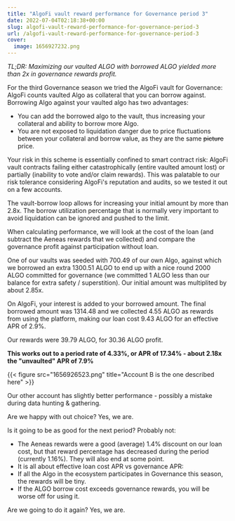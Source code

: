 ```yaml
---
title: "AlgoFi vault reward performance for Governance period 3"
date: 2022-07-04T02:18:38+00:00
slug: algofi-vault-reward-performance-for-governance-period-3
url: /algofi-vault-reward-performance-for-governance-period-3
cover:
  image: 1656927232.png
---
```


*TL;DR: Maximizing our vaulted ALGO with borrowed ALGO yielded more than
2x in governance rewards profit.*

For the third Governance season we tried the AlgoFi vault for
Governance: AlgoFi counts vaulted Algo as collateral that you can borrow
against. Borrowing Algo against your vaulted algo has two advantages:

-   You can add the borrowed algo to the vault, thus increasing your
    collateral and ability to borrow more Algo.
-   You are not exposed to liquidation danger due to price fluctuations
    between your collateral and borrow value, as they are the same
    ~~picture~~ price.

Your risk in this scheme is essentially confined to smart contract risk:
AlgoFi vault contracts failing either catastrophically (entire vaulted
amount lost) or partially (inability to vote and/or claim rewards). This
was palatable to our risk tolerance considering AlgoFi\'s reputation and
audits, so we tested it out on a few accounts.

The vault-borrow loop allows for increasing your initial amount by more
than 2.8x. The borrow utilization percentage that is normally very
important to avoid liquidation can be ignored and pushed to the limit.

When calculating performance, we will look at the cost of the loan (and
subtract the Aeneas rewards that we collected) and compare the
governance profit against participation without loan.

One of our vaults was seeded with 700.49 of our own Algo, against which
we borrowed an extra 1300.51 ALGO to end up with a nice round 2000 ALGO
committed for governance (we committed 1 ALGO less than our balance for
extra safety / superstition). Our initial amount was multiplited by
about 2.85x.

On AlgoFi, your interest is added to your borrowed amount. The final
borrowed amount was 1314.48 and we collected 4.55 ALGO as rewards from
using the platform, making our loan cost 9.43 ALGO for an effective APR
of 2.9%.

Our rewards were 39.79 ALGO, for 30.36 ALGO profit.

**This works out to a period rate of 4.33%, or APR of 17.34% - about
2.18x the \"unvaulted\" APR of 7.9%**

{{< figure src="1656926523.png" title="Account B is the one described here" >}}

Our other account has slightly better performance - possibly a mistake
during data hunting & gathering.

Are we happy with out choice? Yes, we are.

Is it going to be as good for the next period? Probably not:

-   The Aeneas rewards were a good (average) 1.4% discount on our loan
    cost, but that reward percentage has decreased during the period
    (currently 1.16%). They will also end at some point.
-   It is all about effective loan cost APR vs governance APR:
-   If all the Algo in the ecosystem participates in Governance this
    season, the rewards will be tiny.
-   If the ALGO borrow cost exceeds governance rewards, you will be
    worse off for using it.

Are we going to do it again? Yes, we are.
